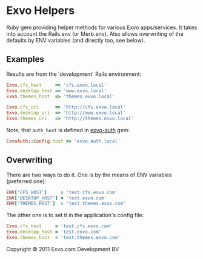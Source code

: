 # Exvo Helpers

Ruby gem providing helper methods for various Exvo apps/services. It takes into account the Rails.env (or Merb.env). Also allows overwriting of the defaults by ENV variables (and directly too, see below).

## Examples

Results are from the 'development' Rails environment:

```ruby
Exvo.cfs_host     => 'cfs.exvo.local'
Exvo.desktop_host => 'www.exvo.local'
Exvo.themes_host  => 'themes.exvo.local'

Exvo.cfs_uri      => 'http://cfs.exvo.local'
Exvo.desktop_uri  => 'http://www.exvo.local'
Exvo.themes_uri   => 'http://themes.exvo.local'
```


Note, that `auth_host` is defined in [exvo-auth](https://github.com/Exvo/Auth) gem:

```ruby
ExvoAuth::Config.host => 'exvo.auth.local'
```

## Overwriting

There are two ways to do it. One is by the means of ENV variables (preferred one):

```ruby
ENV['CFS_HOST']     = 'test.cfs.exvo.com'
ENV['DESKTOP_HOST'] = 'test.exvo.com'
ENV['THEMES_HOST']  = 'test.themes.exvo.com'
```

The other one is to set it in the application's config file:

```ruby
Exvo.cfs_host     = 'test.cfs.exvo.com'
Exvo.desktop_host = 'test.exvo.com'
Exvo.themes_host  = 'test.themes.exvo.com'
```



Copyright © 2011 Exvo.com Development BV
